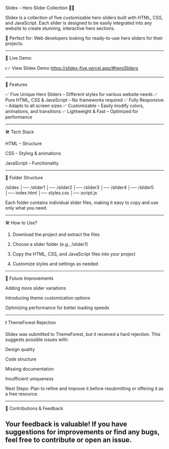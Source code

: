 Slidex - Hero Slider Collection 🎥✨

Slidex is a collection of five customizable hero sliders built with HTML, CSS, and JavaScript. Each slider is designed to be easily integrated into any website to create stunning, interactive hero sections.

🚀 Perfect for: Web developers looking for ready-to-use hero sliders for their projects.


---

🔗 Live Demo

👉 View Slidex Demo https://slidex-five.vercel.app/#heroSliders


---

📌 Features

✅ Five Unique Hero Sliders – Different styles for various website needs
✅ Pure HTML, CSS & JavaScript – No frameworks required
✅ Fully Responsive – Adapts to all screen sizes
✅ Customizable – Easily modify colors, animations, and transitions
✅ Lightweight & Fast – Optimized for performance


---

🛠️ Tech Stack

HTML – Structure

CSS – Styling & animations

JavaScript – Functionality



---

📂 Folder Structure

/slidex
│── /slider1
│── /slider2
│── /slider3
│── /slider4
│── /slider5
│── index.html
│── styles.css
│── script.js

Each folder contains individual slider files, making it easy to copy and use only what you need.


---

🛠️ How to Use?

1. Download the project and extract the files


2. Choose a slider folder (e.g., /slider1)


3. Copy the HTML, CSS, and JavaScript files into your project


4. Customize styles and settings as needed




---

🔮 Future Improvements

Adding more slider variations

Introducing theme customization options

Optimizing performance for better loading speeds



---

❗ ThemeForest Rejection

Slidex was submitted to ThemeForest, but it received a hard rejection. This suggests possible issues with:

Design quality

Code structure

Missing documentation

Insufficient uniqueness


Next Steps: Plan to refine and improve it before resubmitting or offering it as a free resource.


---

📢 Contributions & Feedback

Your feedback is valuable! If you have suggestions for improvements or find any bugs, feel free to contribute or open an issue.
---
